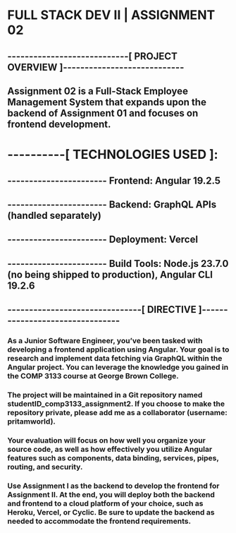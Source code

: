 # FULL STACK DEV II | ASSIGNMENT 02

## ----------------------------[ PROJECT OVERVIEW ]----------------------------
## Assignment 02 is a Full-Stack Employee Management System that expands upon the backend of Assignment 01 and focuses on frontend development.
# ----------[ TECHNOLOGIES USED ]:
## ----------------------- **Frontend:** Angular 19.2.5
## ----------------------- **Backend:** GraphQL APIs (handled separately)
## ----------------------- **Deployment:** Vercel
## ----------------------- **Build Tools:** Node.js 23.7.0 (no being shipped to production), Angular CLI 19.2.6

## -------------------------------[ DIRECTIVE ]--------------------------------
### As a Junior Software Engineer, you’ve been tasked with developing a frontend application using Angular. Your goal is to research and implement data fetching via GraphQL within the Angular project. You can leverage the knowledge you gained in the COMP 3133 course at George Brown College.

### The project will be maintained in a Git repository named studentID_comp3133_assignment2. If you choose to make the repository private, please add me as a collaborator (username: pritamworld).

### Your evaluation will focus on how well you organize your source code, as well as how effectively you utilize Angular features such as components, data binding, services, pipes, routing, and security.

### Use Assignment I as the backend to develop the frontend for Assignment II. At the end, you will deploy both the backend and frontend to a cloud platform of your choice, such as Heroku, Vercel, or Cyclic. Be sure to update the backend as needed to accommodate the frontend requirements.
